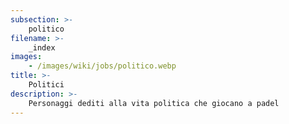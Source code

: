 ```yaml
---
subsection: >-
    politico
filename: >-
    _index
images:
    - /images/wiki/jobs/politico.webp
title: >-
    Politici
description: >-
    Personaggi dediti alla vita politica che giocano a padel
---
```

